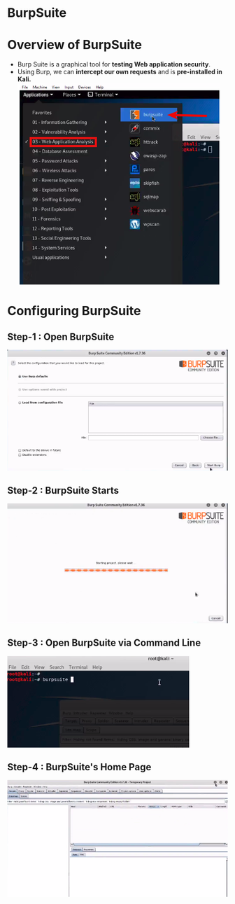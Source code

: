# BurpSuite

# Overview of BurpSuite
* Burp Suite is a graphical tool for **testing Web application security**.
* Using Burp, we can **intercept our own requests** and is **pre-installed in Kali.**<br>
<img src="./images/BurpSuite/01.burpsuites_location.png"></img>

# Configuring BurpSuite
##  Step-1 : Open BurpSuite <br> 
<img src="./images/BurpSuite/02.step_1.png"></img>
## Step-2 : BurpSuite Starts <br>
<img src="./images/BurpSuite/03.step_02.png"></img>
## Step-3 : Open BurpSuite via Command Line
<img src="./images/BurpSuite/04.step_03.png"></img>
## Step-4 : BurpSuite's Home Page
<img src="./images/BurpSuite/05.step_04.png"></img>
